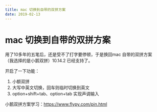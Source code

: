 ```yaml
---
title: mac 切换到自带的双拼方案
date: 2019-02-13
---
```

# mac 切换到自带的双拼方案
用了10多年的五笔后，还是受不了打字要停顿，于是换回mac 自带的双拼方案（我选择的是小鹅双拼）10.14.2 已经支持了。

开启了一下功能：
1. 小额双拼
2. 大写中英文切换，回车则临时切换到英文
3. option+shift+tab、option+tab 实现声调输入

小鹅双拼方案学习：https://www.flypy.com/pin.html 

